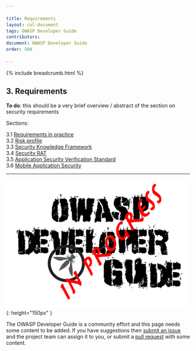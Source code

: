 ```yaml
---

title: Requirements
layout: col-document
tags: OWASP Developer Guide
contributors:
document: OWASP Developer Guide
order: 500

---
```


{% include breadcrumb.html %}

## 3. Requirements

**To do**: this should be a very brief overview / abstract of the section on security requirements

Sections:

3.1 [Requirements in practice](01-requirements.md)  
3.2 [Risk profile](02-risk.md)  
3.3 [Security Knowledge Framework](03-skf.md)  
3.4 [Security RAT](04-security-rat.md)  
3.5 [Application Security Verification Standard](05-asvs.md)  
3.6 [Mobile Application Security](06-mas.md)  

----

![Developer Guide](../assets/images/dg_wip.png "OWASP Developer Guide"){: height="150px" }

The OWASP Developer Guide is a community effort and this page needs some content to be added.
If you have suggestions then [submit an issue][issue0500] and the project team can assign it to you,
or submit a [pull request][pr] with some content.

[issue0500]: https://github.com/OWASP/www-project-developer-guide/issues/new?labels=enhancement&template=request.md&title=Update:%2005-requirements/00-toc
[pr]: https://github.com/OWASP/www-project-developer-guide/pulls
